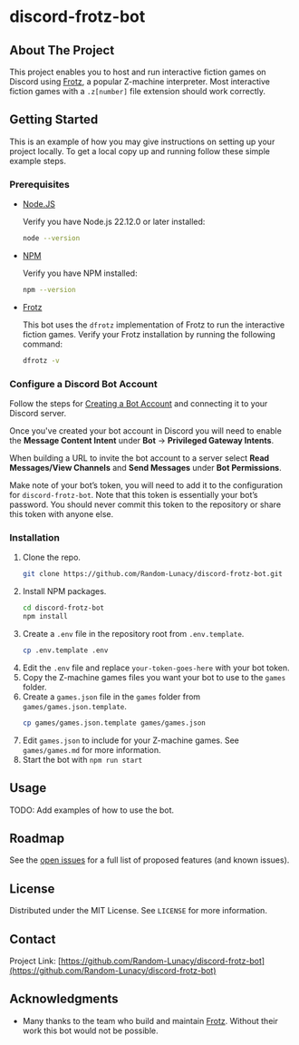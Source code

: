 # discord-frotz-bot

<!-- ABOUT THE PROJECT -->

## About The Project

This project enables you to host and run interactive fiction games on Discord using [Frotz](https://661.org/proj/if/frotz/), a popular Z-machine interpreter. Most interactive fiction games with a `.z[number]`
file extension should work correctly.

<!-- GETTING STARTED -->

## Getting Started

This is an example of how you may give instructions on setting up your project locally.
To get a local copy up and running follow these simple example steps.

### Prerequisites

-   [Node.JS](https://nodejs.org/)

    Verify you have Node.js 22.12.0 or later installed:

    ```sh
    node --version
    ```

-   [NPM](https://www.npmjs.com/)

    Verify you have NPM installed:

    ```sh
    npm --version
    ```

-   [Frotz](https://661.org/proj/if/frotz/)

    This bot uses the `dfrotz` implementation of Frotz to run the interactive fiction games. Verify your Frotz installation by running the following command:

    ```sh
    dfrotz -v
    ```

### Configure a Discord Bot Account

Follow the steps for [Creating a Bot Account](https://discord.readthedocs.io/en/stable/discord.html) and connecting it
to your Discord server.

Once you've created your bot account in Discord you will need to enable the **Message Content Intent** under **Bot** ->
**Privileged Gateway Intents**.

When building a URL to invite the bot account to a server select **Read Messages/View Channels** and **Send Messages**
under **Bot Permissions**.

Make note of your bot’s token, you will need to add it to the configuration for `discord-frotz-bot`. Note that this
token is essentially your bot’s password. You should never commit this token to the repository or share this token with
anyone else.

### Installation

1. Clone the repo.
    ```sh
    git clone https://github.com/Random-Lunacy/discord-frotz-bot.git
    ```
2. Install NPM packages.
    ```sh
    cd discord-frotz-bot
    npm install
    ```
3. Create a `.env` file in the repository root from `.env.template`.
    ```sh
    cp .env.template .env
    ```
4. Edit the `.env` file and replace `your-token-goes-here` with your bot token.
5. Copy the Z-machine games files you want your bot to use to the `games` folder.
6. Create a `games.json` file in the `games` folder from `games/games.json.template`.
    ```sh
    cp games/games.json.template games/games.json
    ```
7. Edit `games.json` to include for your Z-machine games. See `games/games.md` for more information.
8. Start the bot with `npm run start`

<!-- USAGE EXAMPLES -->

## Usage

TODO: Add examples of how to use the bot.

<!-- ROADMAP -->

## Roadmap

See the [open issues](https://github.com/Random-Lunacy/discord-frotz-bot/issues) for a full list of proposed features
(and known issues).

<!-- LICENSE -->

## License

Distributed under the MIT License. See `LICENSE` for more information.

<!-- CONTACT -->

## Contact

Project Link: [https://github.com/Random-Lunacy/discord-frotz-bot](https://github.com/Random-Lunacy/discord-frotz-bot)

<!-- ACKNOWLEDGMENTS -->

## Acknowledgments

-   Many thanks to the team who build and maintain [Frotz](https://661.org/proj/if/frotz/). Without their work
    this bot would not be possible.
